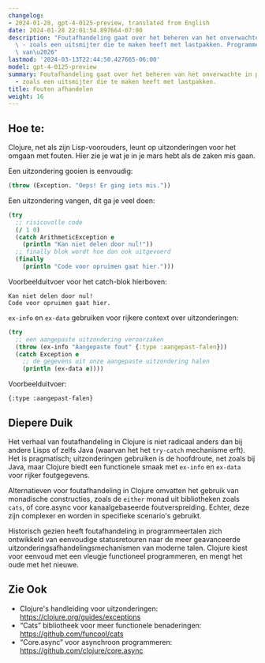 ```yaml
---
changelog:
- 2024-01-28, gpt-4-0125-preview, translated from English
date: 2024-01-28 22:01:54.897664-07:00
description: "Foutafhandeling gaat over het beheren van het onverwachte in programma's\
  \ - zoals een uitsmijter die te maken heeft met lastpakken. Programmeurs houden\
  \ van\u2026"
lastmod: '2024-03-13T22:44:50.427665-06:00'
model: gpt-4-0125-preview
summary: Foutafhandeling gaat over het beheren van het onverwachte in programma's
  - zoals een uitsmijter die te maken heeft met lastpakken.
title: Fouten afhandelen
weight: 16
---
```


## Hoe te:
Clojure, net als zijn Lisp-voorouders, leunt op uitzonderingen voor het omgaan met fouten. Hier zie je wat je in je mars hebt als de zaken mis gaan.

Een uitzondering gooien is eenvoudig:
```Clojure
(throw (Exception. "Oeps! Er ging iets mis."))
```

Een uitzondering vangen, dit ga je veel doen:
```Clojure
(try
  ;; risicovolle code
  (/ 1 0)
  (catch ArithmeticException e
    (println "Kan niet delen door nul!"))
  ;; finally blok wordt hoe dan ook uitgevoerd
  (finally 
    (println "Code voor opruimen gaat hier.")))
```
Voorbeelduitvoer voor het catch-blok hierboven:
```
Kan niet delen door nul!
Code voor opruimen gaat hier.
```

`ex-info` en `ex-data` gebruiken voor rijkere context over uitzonderingen:
```Clojure
(try
  ;; een aangepaste uitzondering veroorzaken
  (throw (ex-info "Aangepaste fout" {:type :aangepast-falen}))
  (catch Exception e
    ;; de gegevens uit onze aangepaste uitzondering halen
    (println (ex-data e))))
```
Voorbeelduitvoer:
```
{:type :aangepast-falen}
```

## Diepere Duik
Het verhaal van foutafhandeling in Clojure is niet radicaal anders dan bij andere Lisps of zelfs Java (waarvan het het `try-catch` mechanisme erft). Het is pragmatisch; uitzonderingen gebruiken is de hoofdroute, net zoals bij Java, maar Clojure biedt een functionele smaak met `ex-info` en `ex-data` voor rijker foutgegevens.

Alternatieven voor foutafhandeling in Clojure omvatten het gebruik van monadische constructies, zoals de `either` monad uit bibliotheken zoals `cats`, of core.async voor kanaalgebaseerde foutverspreiding. Echter, deze zijn complexer en worden in specifieke scenario's gebruikt.

Historisch gezien heeft foutafhandeling in programmeertalen zich ontwikkeld van eenvoudige statusretouren naar de meer geavanceerde uitzonderingsafhandelingsmechanismen van moderne talen. Clojure kiest voor eenvoud met een vleugje functioneel programmeren, en mengt het oude met het nieuwe.

## Zie Ook
- Clojure's handleiding voor uitzonderingen: https://clojure.org/guides/exceptions
- “Cats” bibliotheek voor meer functionele benaderingen: https://github.com/funcool/cats
- “Core.async” voor asynchroon programmeren: https://github.com/clojure/core.async
